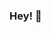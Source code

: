 ### Hey! 👋

<!--
**AdrianaVB/AdrianaVB** `README.md`

- 🔭 I’m Adry Balmaceda!
- 🌱 Currently:  Programming tecnicature at University UTN of San Rafael City at Mendoza Argentina.

💻  I'm Currently working on
- 🏡  Construction design.
--> 
